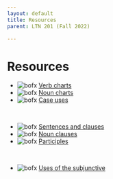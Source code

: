 ```yaml
---
layout: default
title: Resources
parent: LTN 201 (Fall 2022)

---
```

# Resources

-  ![bofx](/furman/images/box.svg) [Verb charts](https://furman.box.com/s/namytlrowo7pqo7ryyxz30fbdc8ili95)
-  ![bofx](/furman/images/box.svg) [Noun charts](https://furman.box.com/s/7zkahv6hazsf0jxbfdcx1deh275c0rvm)
-  ![bofx](/furman/images/box.svg) [Case uses](https://furman.box.com/s/phce1k1el9c23kczjn3q2g26fd0gcuz1)
<br>

-  ![bofx](/furman/images/box.svg) [Sentences and clauses](https://furman.box.com/s/bn1pcvnp1jwywqixm5jxhspupyu8jdng)
-  ![bofx](/furman/images/box.svg) [Noun clauses](https://furman.box.com/s/wjoaeuabpufvbpzpmaeji58fd4inrh7x)
- ![bofx](/furman/images/box.svg) [Participles](https://furman.box.com/s/z51xbpwoho641td4a70cvklsq3zcfpd9)
<br>

-  ![bofx](/furman/images/box.svg) [Uses of the subjunctive](https://furman.box.com/s/o7lz0rw6pav05dbk5uxshqkhjfv2fasm)
